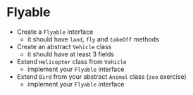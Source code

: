 # Flyable

- Create a `Flyable` interface
  - it should have `land`, `fly` and `takeOff` methods
- Create an abstract `Vehicle` class
  - it should have at least 3 fields
- Extend `Helicopter` class from `Vehicle`
  - implement your `Flyable` interface
- Extend `Bird` from your abstract `Animal` class (`zoo` exercise)
  - implement your `Flyable` interface

